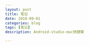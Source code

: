 ```yaml
---
layout: post
title: 笔记
date: 2018-09-01
categories: blog
tags: [笔记]
description: Android-studio-mac快捷键

---
```

















